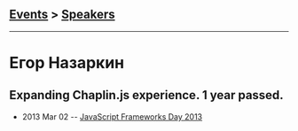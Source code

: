 ## [Events](../README.md) > [Speakers](../speakers.md)
---

# Егор Назаркин

## Expanding Chaplin.js experience. 1 year passed.
- 2013 Mar 02 -- [JavaScript Frameworks Day 2013](http://frameworksdays.com/event/js-frameworks-day-2013/review/Expanding-Chaplin-js-experience-1-year-passed)    
